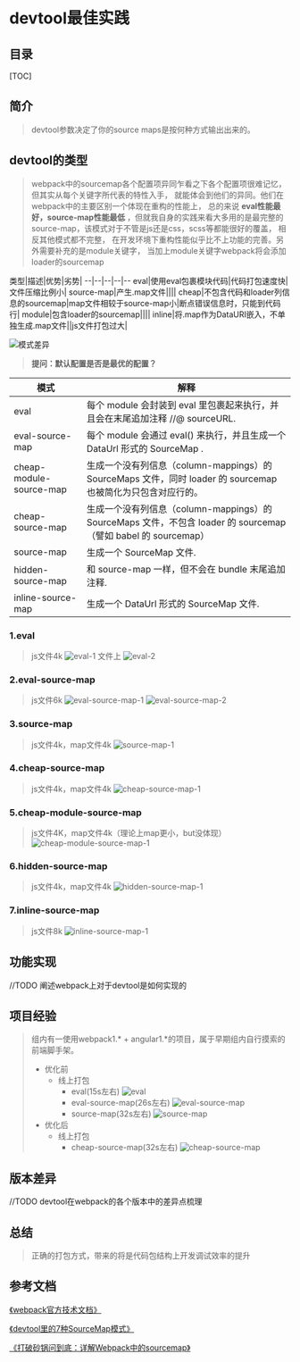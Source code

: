 
# devtool最佳实践
## 目录
[TOC]
## 简介

<!-- 
1.阐述devtool的作用,webpack默认使用的devtool，其对devtool字段的解释
2.理清source和map之间的关系 
-->
> devtool参数决定了你的source maps是按何种方式输出出来的。

## devtool的类型

> webpack中的sourcemap各个配置项异同乍看之下各个配置项很难记忆， 但其实从每个关键字所代表的特性入手， 就能体会到他们的异同。他们在webpack中的主要区别一个体现在重构的性能上， 总的来说 <b>eval性能最好，source-map性能最低</b> ，但就我自身的实践来看大多用的是最完整的source-map，该模式对于不管是js还是css，scss等都能很好的覆盖， 相反其他模式都不完整， 在开发环境下重构性能似乎比不上功能的完善。另外需要补充的是module关键字， 当加上module关键字webpack将会添加loader的sourcemap

类型|描述|优势|劣势|
--|--|--|--|--
eval|使用eval包裹模块代码|代码打包速度快|文件压缩比例小|
source-map|产生.map文件||||
cheap|不包含代码和loader列信息的sourcemap|map文件相较于source-map小|断点错误信息时，只能到代码行|
module|包含loader的sourcemap||||
inline|将.map作为DataURI嵌入，不单独生成.map文件||js文件打包过大|

![模式差异](./images/differents.png)
> **提问：默认配置是否是最优的配置？**

模式|解释
--|--
eval|每个 module 会封装到 eval 里包裹起来执行，并且会在末尾追加注释 //@ sourceURL.
eval-source-map|每个 module 会通过 eval() 来执行，并且生成一个 DataUrl 形式的 SourceMap .
cheap-module-source-map|生成一个没有列信息（column-mappings）的 SourceMaps 文件，同时 loader 的 sourcemap 也被简化为只包含对应行的。
cheap-source-map|生成一个没有列信息（column-mappings）的 SourceMaps 文件，不包含 loader 的 sourcemap（譬如 babel 的 sourcemap）
source-map|生成一个 SourceMap 文件.
hidden-source-map|和 source-map 一样，但不会在 bundle 末尾追加注释.
inline-source-map|生成一个 DataUrl 形式的 SourceMap 文件.

### 1.eval

> js文件4k
![eval-1](./images/eval-1.png)
  文件上
![eval-2](./images/eval-2.png)

### 2.eval-source-map

> js文件6k
![eval-source-map-1](./images/eval-source-map-1.png)
![eval-source-map-2](./images/eval-source-map-2.png)

### 3.source-map

> js文件4k，map文件4k
![source-map-1](./images/source-map-1.png) 

### 4.cheap-source-map

> js文件4k，map文件4k
![cheap-source-map-1](./images/cheap-source-map-1.png)

### 5.cheap-module-source-map

> js文件4K，map文件4k（理论上map更小，but没体现）
![cheap-module-source-map-1](./images/cheap-module-source-map-1.png)

### 6.hidden-source-map

> js文件4k，map文件4k
![hidden-source-map-1](./images/hidden-source-map-1.png)

### 7.inline-source-map

> js文件8k
![inline-source-map-1](./images/inline-source-map-1.png)

## 功能实现

//TODO 阐述webpack上对于devtool是如何实现的

## 项目经验

<!-- 
分享一下为数不多的项目经验
1.最好是结合之前的项目经验，输出数据性的文字
 -->
> 组内有一使用webpack1.* + angular1.*的项目，属于早期组内自行摸索的前端脚手架。
> - 优化前
>   - 线上打包
>     - eval(15s左右) ![eval](./images/优化4.png)
>     - eval-source-map(26s左右) ![eval-source-map](./images/优化2.png)
>     - source-map(32s左右) ![source-map](./images/优化3.png)
> - 优化后
>   - 线上打包 
>     - cheap-source-map(32s左右) ![cheap-source-map](./images/优化1.png)

## 版本差异

//TODO devtool在webpack的各个版本中的差异点梳理

## 总结
> 正确的打包方式，带来的将是代码包结构上开发调试效率的提升


## 参考文档

[《webpack官方技术文档》](https://webpack.js.org/configuration/devtool/)

[《devtool里的7种SourceMap模式》](https://juejin.im/post/58293502a0bb9f005767ba2f)

[《打破砂锅问到底：详解Webpack中的sourcemap》](https://segmentfault.com/a/1190000008315937)

